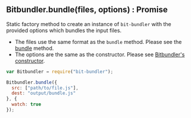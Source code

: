 ## Bitbundler.bundle(files, options) : Promise

Static factory method to create an instance of `bit-bundler` with the provided options which bundles the input files.

* The files use the same format as the `bundle` method. Please see the [bundle](Bitbundler.md#bundlefiles--promise) method.
* The options are the same as the constructor. Please see [Bitbundler's constructor](Bitbundler.md#bitbundleroptions--bitbundler).

``` javascript
var Bitbundler = require("bit-bundler");

Bitbundler.bundle({
  src: ["path/to/file.js"],
  dest: "output/bundle.js"
}, {
  watch: true
});
```
